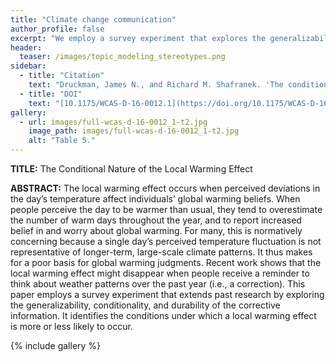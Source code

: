 ```yaml
---
title: "Climate change communication"
author_profile: false
excerpt: "We employ a survey experiment that explores the generalizability, conditionality, and durability of corrective information regarding climate change."
header:
  teaser: /images/topic_modeling_stereotypes.png
sidebar:
  - title: "Citation"
    text: "Druckman, James N., and Richard M. Shafranek. 'The conditional nature of the local warming effect.' _Weather, Climate, and Society_ 9, no. 1 (2017): 15-26."
  - title: "DOI"
    text: "[10.1175/WCAS-D-16-0012.1](https://doi.org/10.1175/WCAS-D-16-0012.1)"
gallery:
  - url: images/full-wcas-d-16-0012_1-t2.jpg
    image_path: images/full-wcas-d-16-0012_1-t2.jpg
    alt: "Table 5."
---
```

**TITLE:** The Conditional Nature of the Local Warming Effect 

**ABSTRACT:** The local warming effect occurs when perceived deviations in the day’s temperature affect individuals’ global warming beliefs. When people perceive the day to be warmer than usual, they tend to overestimate the number of warm days throughout the year, and to report increased belief in and worry about global warming. For many, this is normatively concerning because a single day’s perceived temperature fluctuation is not representative of longer-term, large-scale climate patterns. It thus makes for a poor basis for global warming judgments. Recent work shows that the local warming effect might disappear when people receive a reminder to think about weather patterns over the past year (i.e., a correction). This paper employs a survey experiment that extends past research by exploring the generalizability, conditionality, and durability of the corrective information. It identifies the conditions under which a local warming effect is more or less likely to occur.



{% include gallery %}
